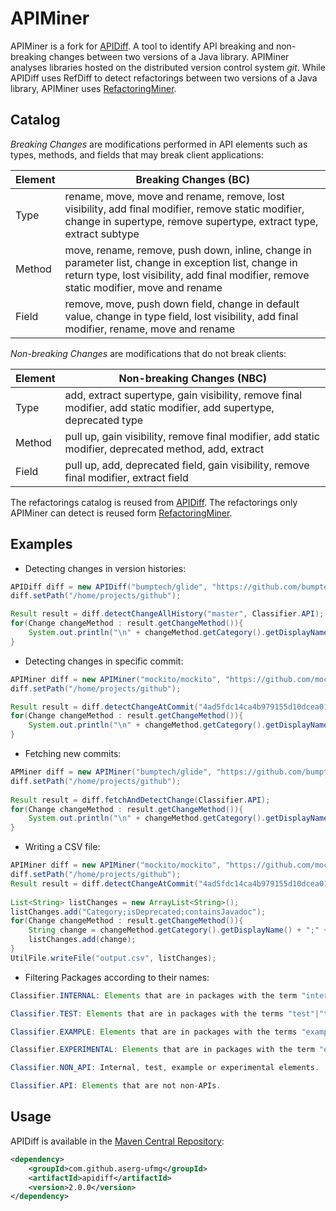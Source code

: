 # APIMiner

APIMiner is a fork for [APIDiff](https://github.com/aserg-ufmg/apidiff). A tool to identify API breaking and non-breaking changes between two versions of a Java library. APIMiner analyses libraries hosted on the distributed version control system _git_. While APIDiff uses RefDiff to detect refactorings between two versions of a Java library,  APIMiner uses [RefactoringMiner](https://github.com/tsantalis/RefactoringMiner).

## Catalog

_Breaking Changes_ are modifications performed in API elements such as types, methods, and fields that may break client applications:

| Element  | Breaking Changes (BC) |
| ------------- | ------------- |
| Type  | rename, move, move and rename, remove, lost visibility, add final modifier,  remove static modifier, change in supertype, remove supertype, extract type, extract subtype |
| Method  | move, rename, remove, push down, inline, change in parameter list, change in exception list, change in return type, lost visibility, add final modifier, remove static modifier, move and rename  | 
| Field  |  remove, move, push down field, change in default value, change in type field,  lost visibility, add final modifier, rename, move and rename | 

_Non-breaking Changes_ are modifications that do not break clients:

| Element  | Non-breaking Changes (NBC) |
| ------------- | ------------- |
| Type  | add, extract supertype, gain visibility, remove final modifier, add static modifier, add supertype, deprecated type|
| Method  | pull up, gain visibility, remove final modifier, add static modifier, deprecated method, add, extract| 
| Field  | pull up, add, deprecated field, gain visibility, remove final modifier, extract field |


The refactorings catalog is reused from [APIDiff](https://github.com/aserg-ufmg/apidiff). The refactorings only APIMiner can detect is reused form [RefactoringMiner](https://github.com/tsantalis/RefactoringMiner).

## Examples

* Detecting changes in version histories:

```java
APIDiff diff = new APIDiff("bumptech/glide", "https://github.com/bumptech/glide.git");
diff.setPath("/home/projects/github");

Result result = diff.detectChangeAllHistory("master", Classifier.API);
for(Change changeMethod : result.getChangeMethod()){
    System.out.println("\n" + changeMethod.getCategory().getDisplayName() + " - " + changeMethod.getDescription());
}
```
* Detecting changes in specific commit:

```java
APIMiner diff = new APIMiner("mockito/mockito", "https://github.com/mockito/mockito.git");
diff.setPath("/home/projects/github");

Result result = diff.detectChangeAtCommit("4ad5fdc14ca4b979155d10dcea0182c82380aefa", Classifier.API);
for(Change changeMethod : result.getChangeMethod()){
    System.out.println("\n" + changeMethod.getCategory().getDisplayName() + " - " + changeMethod.getDescription());
}
```
* Fetching new commits:

```java
APMiner diff = new APIMiner("bumptech/glide", "https://github.com/bumptech/glide.git");
diff.setPath("/home/projects/github");
    
Result result = diff.fetchAndDetectChange(Classifier.API);
for(Change changeMethod : result.getChangeMethod()){
    System.out.println("\n" + changeMethod.getCategory().getDisplayName() + " - " + changeMethod.getDescription());
}
```

* Writing a CSV file:

```java
APIMiner diff = new APIMiner("mockito/mockito", "https://github.com/mockito/mockito.git");
diff.setPath("/home/projects/github");
Result result = diff.detectChangeAtCommit("4ad5fdc14ca4b979155d10dcea0182c82380aefa", Classifier.API);
		
List<String> listChanges = new ArrayList<String>();
listChanges.add("Category;isDeprecated;containsJavadoc");
for(Change changeMethod : result.getChangeMethod()){
    String change = changeMethod.getCategory().getDisplayName() + ";" + changeMethod.isDeprecated()  + ";" + changeMethod.containsJavadoc() ;
    listChanges.add(change);
}
UtilFile.writeFile("output.csv", listChanges);
```

* Filtering Packages according to their names:

```java 
Classifier.INTERNAL: Elements that are in packages with the term "internal".

Classifier.TEST: Elements that are in packages with the terms "test"|"tests", or is in source file "src/test", or ends with "test.java"|"tests.java".

Classifier.EXAMPLE: Elements that are in packages with the terms "example"|"examples"|"sample"|"samples"|"demo"|"demos"

Classifier.EXPERIMENTAL: Elements that are in packages with the term "experimental".

Classifier.NON_API: Internal, test, example or experimental elements.

Classifier.API: Elements that are not non-APIs.
``` 

## Usage

APIDiff is available in the [Maven Central Repository](https://mvnrepository.com/artifact/com.github.aserg-ufmg/apidiff/2.0.0):

```xml
<dependency>
    <groupId>com.github.aserg-ufmg</groupId>
    <artifactId>apidiff</artifactId>
    <version>2.0.0</version>
</dependency>
```
